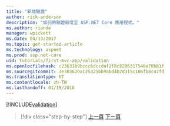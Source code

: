 ```yaml
---
title: "新增驗證"
author: rick-anderson
description: "如何將驗證新增至 ASP.NET Core 應用程式。"
ms.author: riande
manager: wpickett
ms.date: 04/13/2017
ms.topic: get-started-article
ms.technology: aspnet
ms.prod: asp.net-core
uid: tutorials/first-mvc-app/validation
ms.openlocfilehash: c23631b9bccc6dccdaf2f8c8206317540e70b81f
ms.sourcegitcommit: 3e303620a125325bb9abd4b2d315c106fb8c47fd
ms.translationtype: HT
ms.contentlocale: zh-TW
ms.lasthandoff: 01/19/2018
---
```

[!INCLUDE[validation](../../includes/mvc-intro/validation.md)]

>[!div class="step-by-step"]
[上一頁](new-field.md)
[下一頁](details.md)  
